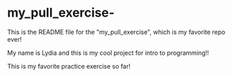 # my_pull_exercise-

This is the README file for the "my_pull_exercise", which is my favorite repo ever!

My name is Lydia and this is my cool project for intro to programming!!

This is my favorite practice exercise so far!
